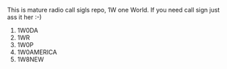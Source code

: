This is mature radio call sigls repo, 1W one World.
If you need call sign just ass it her :-)

1. 1W0DA
2. 1WR
3. 1W0P
4. 1W0AMERICA
5. 1W8NEW
